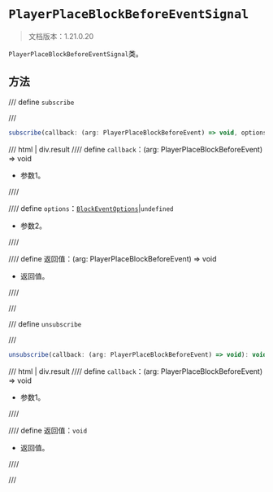 # `PlayerPlaceBlockBeforeEventSignal`

> 文档版本：1.21.0.20

`PlayerPlaceBlockBeforeEventSignal`类。

## 方法

/// define
`subscribe`


///

```js
subscribe(callback: (arg: PlayerPlaceBlockBeforeEvent) => void, options?: BlockEventOptions): (arg: PlayerPlaceBlockBeforeEvent) => void
```

/// html | div.result
//// define
`callback`：(arg: PlayerPlaceBlockBeforeEvent) => void

- 参数1。


////

//// define
`options`：[`BlockEventOptions`](./blockeventoptions.md)|`undefined`

- 参数2。


////

//// define
返回值：(arg: PlayerPlaceBlockBeforeEvent) => void

- 返回值。


////

///


/// define
`unsubscribe`


///

```js
unsubscribe(callback: (arg: PlayerPlaceBlockBeforeEvent) => void): void
```

/// html | div.result
//// define
`callback`：(arg: PlayerPlaceBlockBeforeEvent) => void

- 参数1。


////

//// define
返回值：`void`

- 返回值。


////

///

